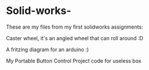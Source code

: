 # Solid-works-

These are my files from my first solidworks assignments:

Caster wheel, it's an angled wheel that can roll around :D

A fritzing diagram for an arduino :)

My Portable Button Control Project 
code for useless box
